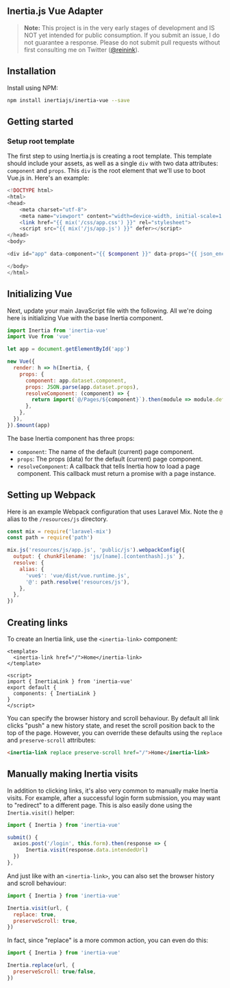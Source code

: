 ## Inertia.js Vue Adapter

> **Note:** This project is in the very early stages of development and IS NOT yet intended for public consumption. If you submit an issue, I do not guarantee a response. Please do not submit pull requests without first consulting me on Twitter ([@reinink](https://twitter.com/reinink)).

## Installation

Install using NPM:

```sh
npm install inertiajs/inertia-vue --save
```

## Getting started

### Setup root template

The first step to using Inertia.js is creating a root template. This template should include your assets, as well as a single `div` with two data attributes: `component` and `props`. This `div` is the root element that we'll use to boot Vue.js in. Here's an example:

```php
<!DOCTYPE html>
<html>
<head>
    <meta charset="utf-8">
    <meta name="viewport" content="width=device-width, initial-scale=1.0, maximum-scale=1.0">
    <link href="{{ mix('/css/app.css') }}" rel="stylesheet">
    <script src="{{ mix('/js/app.js') }}" defer></script>
</head>
<body>

<div id="app" data-component="{{ $component }}" data-props="{{ json_encode($props) }}"></div>

</body>
</html>
```

## Initializing Vue

Next, update your main JavaScript file with the following. All we're doing here is initializing Vue with the base Inertia component.

```js
import Inertia from 'inertia-vue'
import Vue from 'vue'

let app = document.getElementById('app')

new Vue({
  render: h => h(Inertia, {
    props: {
      component: app.dataset.component,
      props: JSON.parse(app.dataset.props),
      resolveComponent: (component) => {
        return import(`@/Pages/${component}`).then(module => module.default)
      },
    },
  }),
}).$mount(app)
```

The base Inertia component has three props:

- `component`: The name of the default (current) page component.
- `props`: The props (data) for the default (current) page component.
- `resolveComponent`: A callback that tells Inertia how to load a page component. This callback must return a promise with a page instance.

## Setting up Webpack

Here is an example Webpack configuration that uses Laravel Mix. Note the `@` alias to the `/resources/js` directory.

```js
const mix = require('laravel-mix')
const path = require('path')

mix.js('resources/js/app.js', 'public/js').webpackConfig({
  output: { chunkFilename: 'js/[name].[contenthash].js' },
  resolve: {
    alias: {
      'vue$': 'vue/dist/vue.runtime.js',
      '@': path.resolve('resources/js'),
    },
  },
})
````

## Creating links

To create an Inertia link, use the `<inertia-link>` component:

```vue
<template>
  <inertia-link href="/">Home</inertia-link>
</template>

<script>
import { InertiaLink } from 'inertia-vue'
export default {
  components: { InertiaLink }
}
</script>
```

You can specify the browser history and scroll behaviour. By default all link clicks "push" a new history state, and reset the scroll position back to the top of the page. However, you can override these defaults using the `replace` and `preserve-scroll` attributes:

```html
<inertia-link replace preserve-scroll href="/">Home</inertia-link>
```

## Manually making Inertia visits

In addition to clicking links, it's also very common to manually make Inertia visits. For example, after a successful login form submission, you may want to "redirect" to a different page. This is also easily done using the `Inertia.visit()` helper:

```js
import { Inertia } from 'inertia-vue'

submit() {
  axios.post('/login', this.form).then(response => {
      Inertia.visit(response.data.intendedUrl)
  })
},
```

And just like with an `<inertia-link>`, you can also set the browser history and scroll behaviour:

```js
import { Inertia } from 'inertia-vue'

Inertia.visit(url, {
  replace: true,
  preserveScroll: true,
})
```

In fact, since "replace" is a more common action, you can even do this:

```js
import { Inertia } from 'inertia-vue'

Inertia.replace(url, {
  preserveScroll: true/false,
})
````

